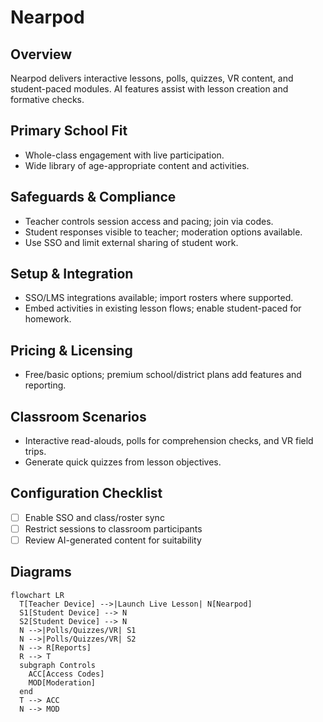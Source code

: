 # Nearpod

## Overview
Nearpod delivers interactive lessons, polls, quizzes, VR content, and student-paced modules. AI features assist with lesson creation and formative checks.

## Primary School Fit
- Whole-class engagement with live participation.
- Wide library of age-appropriate content and activities.

## Safeguards & Compliance
- Teacher controls session access and pacing; join via codes.
- Student responses visible to teacher; moderation options available.
- Use SSO and limit external sharing of student work.

## Setup & Integration
- SSO/LMS integrations available; import rosters where supported.
- Embed activities in existing lesson flows; enable student-paced for homework.

## Pricing & Licensing
- Free/basic options; premium school/district plans add features and reporting.

## Classroom Scenarios
- Interactive read-alouds, polls for comprehension checks, and VR field trips.
- Generate quick quizzes from lesson objectives.

## Configuration Checklist
- [ ] Enable SSO and class/roster sync
- [ ] Restrict sessions to classroom participants
- [ ] Review AI-generated content for suitability

## Diagrams
```mermaid
flowchart LR
  T[Teacher Device] -->|Launch Live Lesson| N[Nearpod]
  S1[Student Device] --> N
  S2[Student Device] --> N
  N -->|Polls/Quizzes/VR| S1
  N -->|Polls/Quizzes/VR| S2
  N --> R[Reports]
  R --> T
  subgraph Controls
    ACC[Access Codes]
    MOD[Moderation]
  end
  T --> ACC
  N --> MOD
```
